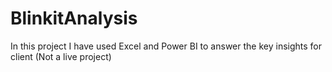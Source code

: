 # BlinkitAnalysis
In this project I have used Excel and Power BI to answer the key insights for client (Not a live project)
